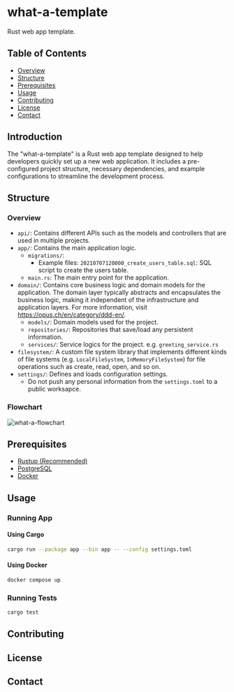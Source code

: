 # what-a-template

Rust web app template.

## Table of Contents

- [Overview](#overview)
- [Structure](#structure)
- [Prerequisites](#prerequisites)
- [Usage](#usage)
- [Contributing](#contributing)
- [License](#license)
- [Contact](#contact)

## Introduction

The "what-a-template" is a Rust web app template designed to help developers quickly set up a new web application. It
includes a pre-configured project structure, necessary dependencies, and example configurations to streamline the
development process.

## Structure

### Overview

- `api/`: Contains different APIs such as the models and controllers that are used in multiple projects.
- `app/`: Contains the main application logic.
  - `migrations/`:
    - Example files: `20210707120000_create_users_table.sql`: SQL script to create the users table.
  - `main.rs`: The main entry point for the application.
- `domain/`: Contains core business logic and domain models for the application. The domain layer typically abstracts
  and encapsulates the business logic, making it independent of the infrastructure and application layers. For more
  information, visit https://opus.ch/en/category/ddd-en/.
  - `models/`: Domain models used for the project.
  - `repositories/`: Repositories that save/load any persistent information.
  - `services/`: Service logics for the project. e.g. `greeting_service.rs`
- `filesystem/`: A custom file system library that implements different kinds of file systems (e.g. `LocalFileSystem`, `InMemoryFileSystem`) for file operations such as create, read, open, and so on.
- `settings/`: Defines and loads configuration settings.
  - Do not push any personal information from the `settings.toml` to a public worksapce.

### Flowchart

![what-a-flowchart](https://github.com/user-attachments/assets/a1dae913-be68-4c66-8d4a-f915b7e82f8c)

## Prerequisites

- [Rustup (Recommended)](https://www.rust-lang.org/tools/install)
- [PostgreSQL](https://www.postgresql.org/download/)
- [Docker](https://www.docker.com/)

## Usage

### Running App

#### Using Cargo

```bash
cargo run --package app --bin app -- --config settings.toml
```

#### Using Docker

```bash
docker compose up
```

### Running Tests

```bash
cargo test
```

## Contributing

## License

## Contact
